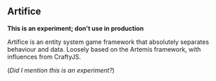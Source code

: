 ## Artifice

**This is an experiment; don't use in production**

Artifice is an entity system game framework that absolutely separates behaviour and data. Loosely based on the Artemis framework, with influences from CraftyJS.


(*Did I mention this is an experiment?*)
